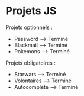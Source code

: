 # Projets JS

Projets optionnels :

- Password --> Terminé
- Blackmail --> Terminé
- Pokemons --> Terminé


Projets obligatoires :
- Starwars --> Terminé
- Volontaires --> Terminé
- Autocomplete --> Terminé
